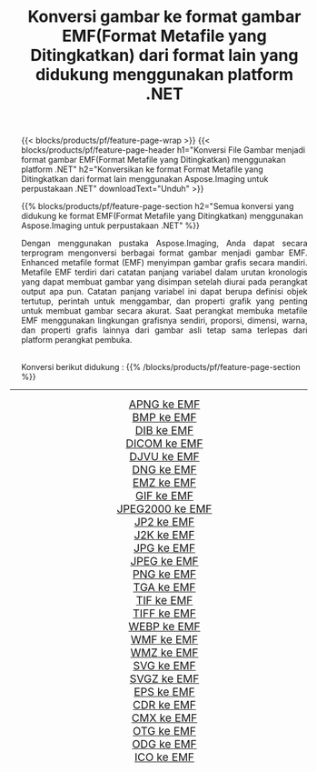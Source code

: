 ﻿---
title: Konversi gambar ke format gambar EMF(Format Metafile yang Ditingkatkan) dari format lain yang didukung menggunakan platform .NET 
weight: 3920
url: /id/net/conversion/to/emf/ 
lang: id
langdirlevel: 2
locales: zh-hans,ja,it,ru,de,es,fr,nl,id,lt,pl,pt,vi,tr,ko,zh-hant,ar,hi,th,sv,cs,uk,he
description: Menggunakan Aspose.Imaging untuk pustaka .NET, mudah untuk mengonversi ke EMF(Format Metafile yang Ditingkatkan) dari format gambar lain yang didukung
---

{{< blocks/products/pf/feature-page-wrap >}}
{{< blocks/products/pf/feature-page-header h1="Konversi File Gambar menjadi format gambar EMF(Format Metafile yang Ditingkatkan) menggunakan platform .NET" h2="Konversikan ke format Format Metafile yang Ditingkatkan dari format lain menggunakan Aspose.Imaging untuk perpustakaan .NET" downloadText="Unduh" >}}


{{% blocks/products/pf/feature-page-section  h2="Semua konversi yang didukung ke format EMF(Format Metafile yang Ditingkatkan) menggunakan Aspose.Imaging untuk perpustakaan .NET" %}}
<p align=justify>Dengan menggunakan pustaka Aspose.Imaging, Anda dapat secara terprogram mengonversi berbagai format gambar menjadi gambar EMF. Enhanced metafile format (EMF) menyimpan gambar grafis secara mandiri. Metafile EMF terdiri dari catatan panjang variabel dalam urutan kronologis yang dapat membuat gambar yang disimpan setelah diurai pada perangkat output apa pun. Catatan panjang variabel ini dapat berupa definisi objek tertutup, perintah untuk menggambar, dan properti grafik yang penting untuk membuat gambar secara akurat. Saat perangkat membuka metafile EMF menggunakan lingkungan grafisnya sendiri, proporsi, dimensi, warna, dan properti grafis lainnya dari gambar asli tetap sama terlepas dari platform perangkat pembuka.</p>
<br/>
Konversi berikut didukung :
{{% /blocks/products/pf/feature-page-section %}}
<div class="container-fluid productfamilypage bg-gray">
    <div class="convertypes bg-gray agp-content section">
        <div class="container">
		<hr style="margin-left:-20px;"/>
		<div class="row other-converters" style="gap: 10px;font-size: 19px;text-align:center;">
		    <div class='col-md-2 other-converter remove-lp remove-rp'><a href="/imaging/id/net/conversion/apng-to-emf/" style="padding:15px;">APNG ke EMF</a></div>
<div class='col-md-2 other-converter remove-lp remove-rp'><a href="/imaging/id/net/conversion/bmp-to-emf/" style="padding:15px;">BMP ke EMF</a></div>
<div class='col-md-2 other-converter remove-lp remove-rp'><a href="/imaging/id/net/conversion/dib-to-emf/" style="padding:15px;">DIB ke EMF</a></div>
<div class='col-md-2 other-converter remove-lp remove-rp'><a href="/imaging/id/net/conversion/dicom-to-emf/" style="padding:15px;">DICOM ke EMF</a></div>
<div class='col-md-2 other-converter remove-lp remove-rp'><a href="/imaging/id/net/conversion/djvu-to-emf/" style="padding:15px;">DJVU ke EMF</a></div>
<div class='col-md-2 other-converter remove-lp remove-rp'><a href="/imaging/id/net/conversion/dng-to-emf/" style="padding:15px;">DNG ke EMF</a></div>
<div class='col-md-2 other-converter remove-lp remove-rp'><a href="/imaging/id/net/conversion/emz-to-emf/" style="padding:15px;">EMZ ke EMF</a></div>
<div class='col-md-2 other-converter remove-lp remove-rp'><a href="/imaging/id/net/conversion/gif-to-emf/" style="padding:15px;">GIF ke EMF</a></div>
<div class='col-md-2 other-converter remove-lp remove-rp'><a href="/imaging/id/net/conversion/jpeg2000-to-emf/" style="padding:15px;">JPEG2000 ke EMF</a></div>
<div class='col-md-2 other-converter remove-lp remove-rp'><a href="/imaging/id/net/conversion/jp2-to-emf/" style="padding:15px;">JP2 ke EMF</a></div>
<div class='col-md-2 other-converter remove-lp remove-rp'><a href="/imaging/id/net/conversion/j2k-to-emf/" style="padding:15px;">J2K ke EMF</a></div>
<div class='col-md-2 other-converter remove-lp remove-rp'><a href="/imaging/id/net/conversion/jpg-to-emf/" style="padding:15px;">JPG ke EMF</a></div>
<div class='col-md-2 other-converter remove-lp remove-rp'><a href="/imaging/id/net/conversion/jpeg-to-emf/" style="padding:15px;">JPEG ke EMF</a></div>
<div class='col-md-2 other-converter remove-lp remove-rp'><a href="/imaging/id/net/conversion/png-to-emf/" style="padding:15px;">PNG ke EMF</a></div>
<div class='col-md-2 other-converter remove-lp remove-rp'><a href="/imaging/id/net/conversion/tga-to-emf/" style="padding:15px;">TGA ke EMF</a></div>
<div class='col-md-2 other-converter remove-lp remove-rp'><a href="/imaging/id/net/conversion/tif-to-emf/" style="padding:15px;">TIF ke EMF</a></div>
<div class='col-md-2 other-converter remove-lp remove-rp'><a href="/imaging/id/net/conversion/tiff-to-emf/" style="padding:15px;">TIFF ke EMF</a></div>
<div class='col-md-2 other-converter remove-lp remove-rp'><a href="/imaging/id/net/conversion/webp-to-emf/" style="padding:15px;">WEBP ke EMF</a></div>
<div class='col-md-2 other-converter remove-lp remove-rp'><a href="/imaging/id/net/conversion/wmf-to-emf/" style="padding:15px;">WMF ke EMF</a></div>
<div class='col-md-2 other-converter remove-lp remove-rp'><a href="/imaging/id/net/conversion/wmz-to-emf/" style="padding:15px;">WMZ ke EMF</a></div>
<div class='col-md-2 other-converter remove-lp remove-rp'><a href="/imaging/id/net/conversion/svg-to-emf/" style="padding:15px;">SVG ke EMF</a></div>
<div class='col-md-2 other-converter remove-lp remove-rp'><a href="/imaging/id/net/conversion/svgz-to-emf/" style="padding:15px;">SVGZ ke EMF</a></div>
<div class='col-md-2 other-converter remove-lp remove-rp'><a href="/imaging/id/net/conversion/eps-to-emf/" style="padding:15px;">EPS ke EMF</a></div>
<div class='col-md-2 other-converter remove-lp remove-rp'><a href="/imaging/id/net/conversion/cdr-to-emf/" style="padding:15px;">CDR ke EMF</a></div>
<div class='col-md-2 other-converter remove-lp remove-rp'><a href="/imaging/id/net/conversion/cmx-to-emf/" style="padding:15px;">CMX ke EMF</a></div>
<div class='col-md-2 other-converter remove-lp remove-rp'><a href="/imaging/id/net/conversion/otg-to-emf/" style="padding:15px;">OTG ke EMF</a></div>
<div class='col-md-2 other-converter remove-lp remove-rp'><a href="/imaging/id/net/conversion/odg-to-emf/" style="padding:15px;">ODG ke EMF</a></div>
<div class='col-md-2 other-converter remove-lp remove-rp'><a href="/imaging/id/net/conversion/ico-to-emf/" style="padding:15px;">ICO ke EMF</a></div>
                </div>
        </div>
    </div>
</div>
<br/>

